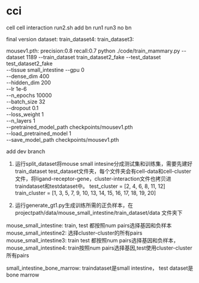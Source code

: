 # cci
cell cell interaction
run2.sh add bn
run1 run3 no bn

final version dataset:
train_dataset4:
train_dataset3:

mousev1.pth: precision:0.8  recall:0.7
python ./code/train_mammary.py --dataset 1189 --train_dataset train_dataset2_fake --test_dataset test_dataset2_fake \
--tissue small_intestine --gpu 0 \
--dense_dim 400 \
--hidden_dim 200 \
--lr 1e-6 \
--n_epochs 10000 \
--batch_size 32 \
--dropout 0.1 \
--loss_weight 1 \
--n_layers 1 \
--pretrained_model_path checkpoints/mousev1.pth \
--load_pretrained_model 1 \
--save_model_path checkpoints/mousev1.pth

<!-- 
train_dataset: junk are randomly chosen.
train_dataset2: 选择负样本，基因交叉后，随机选取共同基因最少5个细胞中的一个
train_dataset3: 选择负样本，基因交叉后，随机选取共同基因最少5个细胞中的一个 和2的cluster不一样
train_dataset2_3: 只选了1个基因最少的细胞，所以有很多0
 -->

add dev branch

1. 运行split_dataset将mouse small intesine分成测试集和训练集，需要先建好train_dataset test_dataset文件夹，每个文件夹会有cell-data和cell-cluster文件，将ligand-receptor-gene，cluster-interaction文件也拷贝进traindataset和testdataset中。
    test_cluster = [2, 4, 6, 8, 11, 12]
    train_cluster = [1, 3, 5, 7, 9, 10, 13, 14, 15, 16, 17, 18, 19, 20]

2. 运行generate_gt1.py生成训练所需的正负样本，在projectpath/data/mouse_small_intestine/train_dataset/data 文件夹下

mouse_small_intestine: train, test 都按照num pairs选择基因和负样本
mouse_small_intestine2: 选择cluster-cluster的所有pairs
mouse_small_intestine3: train test 都按照num pairs选择基因和负样本，
mouse_small_intestine4: train按照num pairs选择基因,test使用cluster-cluster所有pairs

small_intestine_bone_marrow: traindataset是small intestine， test dataset是 bone marrow
